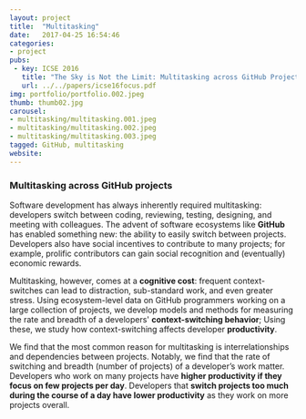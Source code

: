```yaml
---
layout: project
title:  "Multitasking"
date:   2017-04-25 16:54:46
categories:
- project
pubs:
 - key: ICSE 2016
   title: "The Sky is Not the Limit: Multitasking across GitHub Projects."
   url: ../../papers/icse16focus.pdf
img: portfolio/portfolio.002.jpeg
thumb: thumb02.jpg
carousel:
- multitasking/multitasking.001.jpeg
- multitasking/multitasking.002.jpeg
- multitasking/multitasking.003.jpeg
tagged: GitHub, multitasking
website: 
---
```


### Multitasking across GitHub projects

Software development has always inherently required multitasking: developers 
switch between coding, reviewing, testing, designing, and meeting with 
colleagues. The advent of software ecosystems like **GitHub** has enabled 
something new: the ability to easily switch between projects. Developers 
also have social incentives to contribute to many projects; for example, 
prolific contributors can gain social recognition and (eventually) economic 
rewards. 

Multitasking, however, comes at a **cognitive cost**: frequent context-switches 
can lead to distraction, sub-standard work, and even greater stress. 
Using ecosystem-level data on GitHub programmers working on a large collection 
of projects, we develop models and methods for measuring the rate and breadth 
of a developers' **context-switching behavior**; Using these, we study how 
context-switching affects developer **productivity**.

We find that the most common reason for multitasking is interrelationships 
and dependencies between projects. Notably, we find that the rate of switching 
and breadth (number of projects) of a developer’s work matter. Developers who 
work on many projects have **higher productivity if they focus on few 
projects per day**. Developers that **switch projects too much during the 
course of a day have lower productivity** as they work on more projects overall. 

